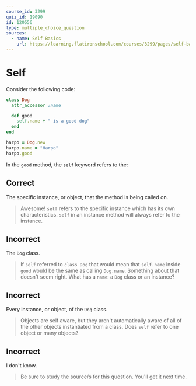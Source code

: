 ```yaml
---
course_id: 3299
quiz_id: 19090
id: 120556
type: multiple_choice_question
sources:
  - name: Self Basics
    url: https://learning.flatironschool.com/courses/3299/pages/self-basics
---
```


# Self

Consider the following code:

```rb
class Dog
  attr_accessor :name

  def good
    self.name + " is a good dog"
  end
end

harpo = Dog.new
harpo.name = "Harpo"
harpo.good
```

In the `good` method, the `self` keyword refers to the:

## Correct

The specific instance, or object, that the method is being called on.

> Awesome! `self` refers to the specific instance which has its own
> characteristics. `self` in an instance method will always refer to the
> instance.

## Incorrect

The `Dog` class.

> If `self` referred to `class Dog` that would mean that `self.name` inside
> `good` would be the same as calling `Dog.name`. Something about that doesn't
> seem right. What has a `name`: a `Dog` class or an instance?

## Incorrect

Every instance, or object, of the `Dog` class.

> Objects are self aware, but they aren't automatically aware of all of the
> other objects instantiated from a class. Does `self` refer to one object or
> many objects?

## Incorrect

I don't know.

> Be sure to study the source/s for this question. You'll get it next time.
